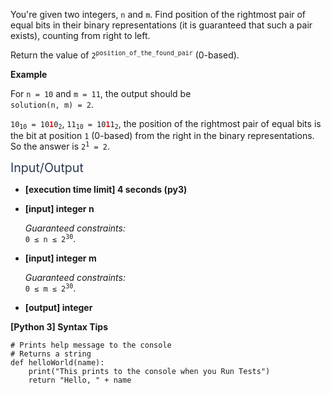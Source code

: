 <p>You're given two integers, <code>n</code> and <code>m</code>. Find position of the rightmost pair of equal bits in their binary representations (it is guaranteed that such a pair exists), counting from right to left.</p>
<p>Return the value of <code>2<sup>position_of_the_found_pair</sup></code> (0-based).</p>
<p><strong>Example</strong></p>
<p>For <code>n = 10</code> and <code>m = 11</code>, the output should be<br />
<code>solution(n, m) = 2</code>.</p>
<p><code>10<sub>10</sub> = 10<b><font color="red">1</font></b>0<sub>2</sub></code>, <code>11<sub>10</sub> = 10<b><font color="red">1</font></b>1<sub>2</sub></code>, the position of the rightmost pair of equal bits is the bit at position <code>1</code> (0-based) from the right in the binary representations.<br />
So the answer is <code>2<sup>1</sup> = 2</code>.</p>
<p><span class="markdown--header" style="color:#2b3b52;font-size:1.4em">Input/Output</span></p>
<ul>
<li>
<p><strong>[execution time limit] 4 seconds (py3)</strong></p>
</li>
<li>
<p><strong>[input] integer n</strong></p>
<p><em>Guaranteed constraints:</em><br />
<code>0 ≤ n ≤ 2<sup>30</sup></code>.</p>
</li>
<li>
<p><strong>[input] integer m</strong></p>
<p><em>Guaranteed constraints:</em><br />
<code>0 ≤ m ≤ 2<sup>30</sup></code>.</p>
</li>
<li>
<p><strong>[output] integer</strong></p>
</li>
</ul>
<p><strong>[Python 3] Syntax Tips</strong></p>
<pre><code class="language-python"><span class="hljs-comment"># Prints help message to the console</span>
<span class="hljs-comment"># Returns a string</span>
<span class="hljs-keyword">def</span> <span class="hljs-title function_">helloWorld</span>(<span class="hljs-params">name</span>):
    <span class="hljs-built_in">print</span>(<span class="hljs-string">"This prints to the console when you Run Tests"</span>)
    <span class="hljs-keyword">return</span> <span class="hljs-string">"Hello, "</span> + name

</code></pre>
